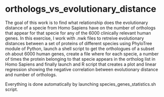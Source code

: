 # orthologs_vs_evolutionary_distance
The goal of this work is to find what relationship does the evolutionary distance of a specie from Homo Sapiens have on the number of orthologs that appear for that specie for any of the 6000 clinically relevant human genes. In this exercise, I work with .nwk files to retreive evolutionary distances between a set of proteins of different species using PhyloTree module of Python, launch a shell script to get the orthologues of a subset oh about 6000 human genes, create a file where for each specie, a number of times the protein belonging to that specie appears in the ortholog list in Homo Sapiens and finally launch and R script that creates a plot and linear regression showing the negative correlation between evolutionary distance and number of orthologs.

Everything is done automatically by launching species_genes_statistics.sh script.
